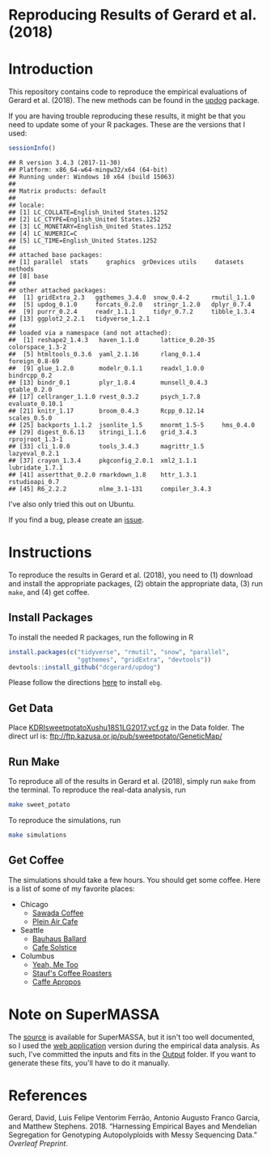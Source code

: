 Reproducing Results of Gerard et al. (2018)
================

Introduction
============

This repository contains code to reproduce the empirical evaluations of Gerard et al. (2018). The new methods can be found in the [updog](https://github.com/dcgerard/updog) package.

If you are having trouble reproducing these results, it might be that you need to update some of your R packages. These are the versions that I used:

``` r
sessionInfo()
```

    ## R version 3.4.3 (2017-11-30)
    ## Platform: x86_64-w64-mingw32/x64 (64-bit)
    ## Running under: Windows 10 x64 (build 15063)
    ## 
    ## Matrix products: default
    ## 
    ## locale:
    ## [1] LC_COLLATE=English_United States.1252 
    ## [2] LC_CTYPE=English_United States.1252   
    ## [3] LC_MONETARY=English_United States.1252
    ## [4] LC_NUMERIC=C                          
    ## [5] LC_TIME=English_United States.1252    
    ## 
    ## attached base packages:
    ## [1] parallel  stats     graphics  grDevices utils     datasets  methods  
    ## [8] base     
    ## 
    ## other attached packages:
    ##  [1] gridExtra_2.3   ggthemes_3.4.0  snow_0.4-2      rmutil_1.1.0   
    ##  [5] updog_0.1.0     forcats_0.2.0   stringr_1.2.0   dplyr_0.7.4    
    ##  [9] purrr_0.2.4     readr_1.1.1     tidyr_0.7.2     tibble_1.3.4   
    ## [13] ggplot2_2.2.1   tidyverse_1.2.1
    ## 
    ## loaded via a namespace (and not attached):
    ##  [1] reshape2_1.4.3   haven_1.1.0      lattice_0.20-35  colorspace_1.3-2
    ##  [5] htmltools_0.3.6  yaml_2.1.16      rlang_0.1.4      foreign_0.8-69  
    ##  [9] glue_1.2.0       modelr_0.1.1     readxl_1.0.0     bindrcpp_0.2    
    ## [13] bindr_0.1        plyr_1.8.4       munsell_0.4.3    gtable_0.2.0    
    ## [17] cellranger_1.1.0 rvest_0.3.2      psych_1.7.8      evaluate_0.10.1 
    ## [21] knitr_1.17       broom_0.4.3      Rcpp_0.12.14     scales_0.5.0    
    ## [25] backports_1.1.2  jsonlite_1.5     mnormt_1.5-5     hms_0.4.0       
    ## [29] digest_0.6.13    stringi_1.1.6    grid_3.4.3       rprojroot_1.3-1 
    ## [33] cli_1.0.0        tools_3.4.3      magrittr_1.5     lazyeval_0.2.1  
    ## [37] crayon_1.3.4     pkgconfig_2.0.1  xml2_1.1.1       lubridate_1.7.1 
    ## [41] assertthat_0.2.0 rmarkdown_1.8    httr_1.3.1       rstudioapi_0.7  
    ## [45] R6_2.2.2         nlme_3.1-131     compiler_3.4.3

I've also only tried this out on Ubuntu.

If you find a bug, please create an [issue](https://github.com/dcgerard/reproduce_genotyping/issues).

Instructions
============

To reproduce the results in Gerard et al. (2018), you need to (1) download and install the appropriate packages, (2) obtain the appropriate data, (3) run `make`, and (4) get coffee.

Install Packages
----------------

To install the needed R packages, run the following in R

``` r
install.packages(c("tidyverse", "rmutil", "snow", "parallel", 
                   "ggthemes", "gridExtra", "devtools"))
devtools::install_github("dcgerard/updog")
```

Please follow the directions [here](https://github.com/pblischak/polyploid-genotyping/tree/master/ebg) to install `ebg`.

Get Data
--------

Place [KDRIsweetpotatoXushu18S1LG2017.vcf.gz](http://sweetpotato-garden.kazusa.or.jp/) in the Data folder. The direct url is: <ftp://ftp.kazusa.or.jp/pub/sweetpotato/GeneticMap/>

Run Make
--------

To reproduce all of the results in Gerard et al. (2018), simply run `make` from the terminal. To reproduce the real-data analysis, run

``` bash
make sweet_potato
```

To reproduce the simulations, run

``` bash
make simulations
```

Get Coffee
----------

The simulations should take a few hours. You should get some coffee. Here is a list of some of my favorite places:

-   Chicago
    -   [Sawada Coffee](https://www.yelp.com/biz/sawada-coffee-chicago)
    -   [Plein Air Cafe](https://www.yelp.com/biz/plein-air-cafe-and-eatery-chicago-2)
-   Seattle
    -   [Bauhaus Ballard](https://www.yelp.com/biz/bauhaus-ballard-seattle)
    -   [Cafe Solstice](https://www.yelp.com/biz/cafe-solstice-seattle)
-   Columbus
    -   [Yeah, Me Too](https://www.yelp.com/biz/yeah-me-too-columbus)
    -   [Stauf's Coffee Roasters](https://www.yelp.com/biz/staufs-coffee-roasters-columbus-2)
    -   [Caffe Apropos](https://www.yelp.com/biz/caff%C3%A9-apropos-columbus-2)

Note on SuperMASSA
==================

The [source](https://bitbucket.org/orserang/supermassa) is available for SuperMASSA, but it isn't too well documented, so I used the [web application](http://statgen.esalq.usp.br/SuperMASSA/) version during the empirical data analysis. As such, I've committed the inputs and fits in the [Output](https://github.com/dcgerard/reproduce_genotyping/tree/master/Output/supermassa_formatted_data) folder. If you want to generate these fits, you'll have to do it manually.

References
==========

Gerard, David, Luis Felipe Ventorim Ferrão, Antonio Augusto Franco Garcia, and Matthew Stephens. 2018. “Harnessing Empirical Bayes and Mendelian Segregation for Genotyping Autopolyploids with Messy Sequencing Data.” *Overleaf Preprint*.
